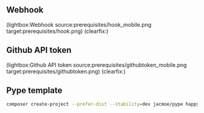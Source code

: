 <!--
Title: Prerequisites
Description: What you need to install Pype
Keywords: pype, prerequisites
-->
## Webhook

(lightbox:Webhook source:prerequisites/hook_mobile.png target:prerequisites/hook.png)
(clearfix:)

## Github API token
(lightbox:Github API token source:prerequisites/githubtoken_mobile.png target:prerequisites/githubtoken.png)
(clearfix:)

## Pype template

```bash
composer create-project --prefer-dist --stability=dev jacmoe/pype happysite
```
